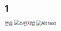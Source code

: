# 1
연습
![스펀지밥](https://image-proxy.namuwikiusercontent.com/r/http%3A%2F%2Fimg.slimpost.co.kr%2Fimg_data%2Fimg_ori%2F1455672379939ZHZYXPWK.jpg)
![Alt text](https://youtu.be/UcnLFhq_psk)
